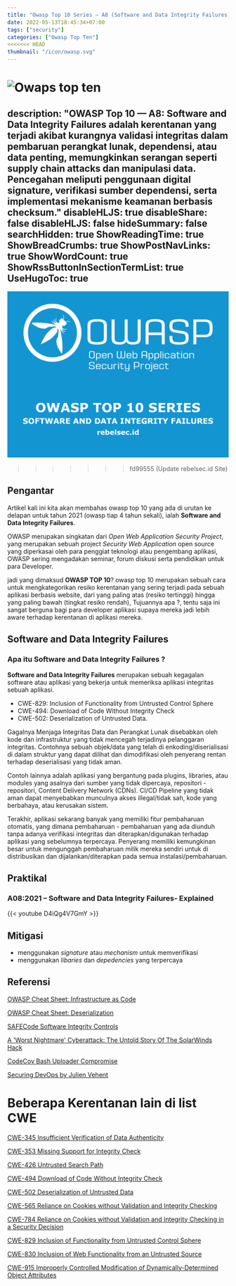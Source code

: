 ```yaml
---
title: "Owasp Top 10 Series — A8 (Software and Data Integrity Failures)"
date: 2022-05-13T18:45:34+07:00
tags: ["security"]
categories: ["Owasp Top Ten"]
<<<<<<< HEAD
thumbnail: "/icon/owasp.svg"
---
```


![Owaps top ten](https://blogger.googleusercontent.com/img/b/R29vZ2xl/AVvXsEgiBvA85_BZ2tdH_9QCYHUgFw4V5J0mfoGbDjn1MzrRK3SV9vk3CUUxb5hRWcmVWPAAqzswwWfZop_WqEnmKQsOEqhhB1jl-ON6yiZmuSVkuXZ0TlxS4zZezTTpXXy0v_Sm9lS9Otsg9n9jsy8GTM3-O6IrEN0oceam8fthmCHlIs65XJccHz_pvp0eQN0/s1280/OWAPS.webp)
=======
description: "OWASP Top 10 — A8: Software and Data Integrity Failures adalah kerentanan yang terjadi akibat kurangnya validasi integritas dalam pembaruan perangkat lunak, dependensi, atau data penting, memungkinkan serangan seperti supply chain attacks dan manipulasi data. Pencegahan meliputi penggunaan digital signature, verifikasi sumber dependensi, serta implementasi mekanisme keamanan berbasis checksum."
disableHLJS: true 
disableShare: false
disableHLJS: false
hideSummary: false
searchHidden: true
ShowReadingTime: true
ShowBreadCrumbs: true
ShowPostNavLinks: true
ShowWordCount: true
ShowRssButtonInSectionTermList: true
UseHugoToc: true
---
![Owasp Top 10 Series — A8 (Software and Data Integrity Failures)](cover.png)

>>>>>>> fd99555 (Update rebelsec.id Site)

## Pengantar

Artikel kali ini kita akan membahas owasp top 10 yang ada di urutan ke delapan untuk tahun 2021 (owasp tiap 4 tahun sekali), ialah **Software and Data Integrity Failures**.

OWASP merupakan singkatan dari _Open Web Application Security Project_, yang merupakan sebuah project _Security Web Application_ open source yang diperkasai oleh para penggiat teknologi atau pengembang aplikasi, OWASP sering mengadakan seminar, forum diskusi serta pendidikan untuk para Developer.

jadi yang dimaksud **OWASP TOP 10**? owasp top 10 merupakan sebuah cara untuk mengkategorikan resiko kerentanan yang sering terjadi pada sebuah aplikasi berbasis website, dari yang paling atas (resiko tertinggi) hingga yang paling bawah (tingkat resiko rendah), Tujuannya apa ?, tentu saja ini sangat berguna bagi para developer aplikasi supaya mereka jadi lebih aware terhadap kerentanan di aplikasi mereka.

## Software and Data Integrity Failures

### Apa itu Software and Data Integrity Failures ?

**Software and Data Integrity Failures** merupakan sebuah kegagalan software atau aplikasi yang bekerja untuk memeriksa aplikasi integritas sebuah aplikasi.

- CWE-829: Inclusion of Functionality from Untrusted Control Sphere
- CWE-494: Download of Code Without Integrity Check
- CWE-502: Deserialization of Untrusted Data.

Gagalnya Menjaga Integritas Data dan Perangkat Lunak disebabkan oleh kode dan infrastruktur yang tidak mencegah terjadinya pelanggaran integritas. Contohnya sebuah objek/data yang telah di enkoding/diserialisasi di dalam struktur yang dapat dilihat dan dimodifikasi oleh penyerang rentan terhadap deserialisasi yang tidak aman.

Contoh lainnya adalah aplikasi yang bergantung pada plugins, libraries, atau modules yang asalnya dari sumber yang tidak dipercaya, repositori - repositori, Content Delivery Network (CDNs). CI/CD Pipeline yang tidak aman dapat menyebabkan munculnya akses illegal/tidak sah, kode yang berbahaya, atau kerusakan sistem.

Terakhir, aplikasi sekarang banyak yang memiliki fitur pembaharuan otomatis, yang dimana pembaharuan - pembaharuan yang ada diunduh tanpa adanya verifikasi integritas dan diterapkan/digunakan terhadap aplikasi yang sebelumnya terpercaya. Penyerang memiliki kemungkinan besar untuk mengunggah pembaharuan milik mereka sendiri untuk di distribusikan dan dijalankan/diterapkan pada semua instalasi/pembaharuan.

## Praktikal

### A08:2021 – Software and Data Integrity Failures- Explained

{{< youtube D4iQg4V7GmY >}}

## Mitigasi

- menggunakan _signature_ atau _mechanism_ untuk memverifikasi
- menggunakan _libaries_ dan _depedencies_ yang terpercaya

## Referensi

[OWASP Cheat Sheet: Infrastructure as Code](https://cheatsheetseries.owasp.org/cheatsheets/Infrastructure_as_Code_Security_Cheat_Sheet.html)

[OWASP Cheat Sheet: Deserialization](https://www.owasp.org/index.php/Deserialization_Cheat_Sheet)

[SAFECode Software Integrity Controls](https://safecode.org/publication/SAFECode_Software_Integrity_Controls0610.pdf)

[A 'Worst Nightmare' Cyberattack: The Untold Story Of The SolarWinds Hack](https://www.npr.org/2021/04/16/985439655/a-worst-nightmare-cyberattack-the-untold-story-of-the-solarwinds-hack)

[CodeCov Bash Uploader Compromise](https://about.codecov.io/security-update)

[Securing DevOps by Julien Vehent](https://www.manning.com/books/securing-devops)

# Beberapa Kerentanan lain di list CWE

[CWE-345 Insufficient Verification of Data Authenticity](https://cwe.mitre.org/data/definitions/345.html)

[CWE-353 Missing Support for Integrity Check](https://cwe.mitre.org/data/definitions/353.html)

[CWE-426 Untrusted Search Path](https://cwe.mitre.org/data/definitions/426.html)

[CWE-494 Download of Code Without Integrity Check](https://cwe.mitre.org/data/definitions/494.html)

[CWE-502 Deserialization of Untrusted Data](https://cwe.mitre.org/data/definitions/502.html)

[CWE-565 Reliance on Cookies without Validation and Integrity Checking](https://cwe.mitre.org/data/definitions/565.html)

[CWE-784 Reliance on Cookies without Validation and Integrity Checking in a Security Decision](https://cwe.mitre.org/data/definitions/784.html)

[CWE-829 Inclusion of Functionality from Untrusted Control Sphere](https://cwe.mitre.org/data/definitions/829.html)

[CWE-830 Inclusion of Web Functionality from an Untrusted Source](https://cwe.mitre.org/data/definitions/830.html)

[CWE-915 Improperly Controlled Modification of Dynamically-Determined Object Attributes](https://cwe.mitre.org/data/definitions/915.html)
